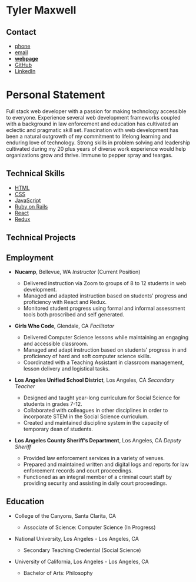 
# Tyler Maxwell

## Contact

- [phone]
- [email]
- **[webpage]**
- [GitHub]
- [LinkedIn]

# Personal Statement

Full stack web developer with a passion for making technology accessible to everyone.  Experience several web development frameworks coupled with a background in law enforcement and education has cultivated an eclectic and pragmatic skill set. Fascination with web development has been a natural outgrowth of my commitment to lifelong learning and enduring love of technology. Strong skills in problem solving and leadership cultivated during my 20 plus years of diverse work experience would help organizations grow and thrive. Immune to pepper spray and teargas. 

## Technical Skills

- [HTML]()
- [CSS]()
- [JavaScript]()
- [Ruby on Rails]()
- [React]()
- [Redux]()

## Technical Projects

## Employment

- **Nucamp**, Bellevue, WA *Instructor* (Current Position)
  + Delivered instruction via Zoom to groups of 8 to 12 students in web development.
  + Managed and adapted instruction based on students' progress and proficiency with React and Redux. 
  + Monitored student progress using formal and informal assessment tools both proscribed and self generated. 

- **Girls Who Code**, Glendale, CA *Facilitator*
  + Delivered Computer Science lessons while maintaining an engaging and accessible classroom. 
  + Managed and adapt instruction based on students’ progress in and proficiency of hard and soft computer science skills. 
  + Coordinated with a Teaching Assistant in classroom management, lesson delivery and logistical tasks.

- **Los Angeles Unified School District**, Los Angeles, CA *Secondary Teacher*
  + Designed and taught year-long curriculum for Social Science for students in grades 7-12.
  + Collaborated with colleagues in other disciplines in order to incorporate STEM in the Social Science curriculum.
  + Created and maintained discipline system in the capacity of temporary dean of students.


- **Los Angeles County Sheriff’s Department**, Los Angeles, CA *Deputy Sheriff*
  + Provided law enforcement services in a variety of venues.
  + Prepared and maintained written and digital logs and reports for law enforcement records and court proceedings.
  + Functioned as an integral member of a criminal court staff by providing security and assisting in daily court proceedings.


## Education

- College of the Canyons, Santa Clarita, CA
  + Associate of Science: Computer Science (In Progress) 

- National University, Los Angeles - Los Angeles, CA
  + Secondary Teaching Credential (Social Science) 

- University of California, Los Angeles - Los Angeles, CA
  + Bachelor of Arts: Philosophy







[webpage]:https://www.tylermaxwell.co
[linkback]:https://www.tylermaxwell.co/resume
[email]: mailto:tylermaxwell661@gmail.com
[GitHub]:https://github.com/tmax818
[LinkedIn]:https://www.linkedin.com/in/tylermaxwell
[phone]:tel:8185191814